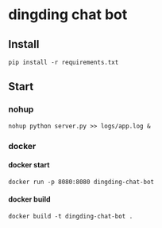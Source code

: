 # dingding chat bot
## Install 
```
pip install -r requirements.txt
```

## Start
### nohup
```
nohup python server.py >> logs/app.log &
```

### docker
#### docker start
```shell
docker run -p 8080:8080 dingding-chat-bot
```

#### docker build
```shell
docker build -t dingding-chat-bot .
```